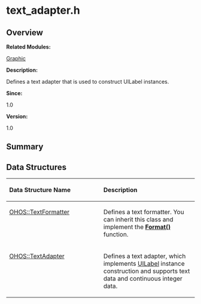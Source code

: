# text\_adapter.h<a name="ZH-CN_TOPIC_0000001054718107"></a>

## **Overview**<a name="section134843876093527"></a>

**Related Modules:**

[Graphic](Graphic.md)

**Description:**

Defines a text adapter that is used to construct UILabel instances. 

**Since:**

1.0

**Version:**

1.0

## **Summary**<a name="section69881009093527"></a>

## Data Structures<a name="nested-classes"></a>

<a name="table657843039093527"></a>
<table><thead align="left"><tr id="row902986332093527"><th class="cellrowborder" valign="top" width="50%" id="mcps1.1.3.1.1"><p id="p986668511093527"><a name="p986668511093527"></a><a name="p986668511093527"></a>Data Structure Name</p>
</th>
<th class="cellrowborder" valign="top" width="50%" id="mcps1.1.3.1.2"><p id="p1776814240093527"><a name="p1776814240093527"></a><a name="p1776814240093527"></a>Description</p>
</th>
</tr>
</thead>
<tbody><tr id="row995504742093527"><td class="cellrowborder" valign="top" width="50%" headers="mcps1.1.3.1.1 "><p id="p2008133024093527"><a name="p2008133024093527"></a><a name="p2008133024093527"></a><a href="OHOS-TextFormatter.md">OHOS::TextFormatter</a></p>
</td>
<td class="cellrowborder" valign="top" width="50%" headers="mcps1.1.3.1.2 "><p id="p2056195048093527"><a name="p2056195048093527"></a><a name="p2056195048093527"></a>Defines a text formatter. You can inherit this class and implement the <strong id="b243512071093527"><a name="b243512071093527"></a><a name="b243512071093527"></a><a href="Graphic.md#ga183cac282667493fa2a008f9a7f4f9d2">Format()</a></strong> function. </p>
</td>
</tr>
<tr id="row1000667560093527"><td class="cellrowborder" valign="top" width="50%" headers="mcps1.1.3.1.1 "><p id="p771266184093527"><a name="p771266184093527"></a><a name="p771266184093527"></a><a href="OHOS-TextAdapter.md">OHOS::TextAdapter</a></p>
</td>
<td class="cellrowborder" valign="top" width="50%" headers="mcps1.1.3.1.2 "><p id="p2033606450093527"><a name="p2033606450093527"></a><a name="p2033606450093527"></a>Defines a text adapter, which implements <a href="OHOS-UILabel.md">UILabel</a> instance construction and supports text data and continuous integer data. </p>
</td>
</tr>
</tbody>
</table>

